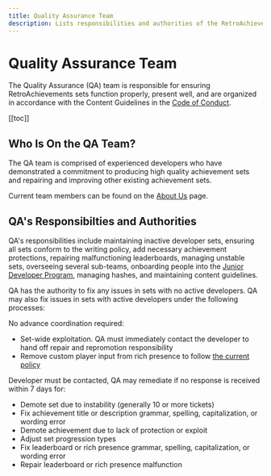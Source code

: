 ```yaml
---
title: Quality Assurance Team
description: Lists responsibilities and authorities of the RetroAchievements Quality Assurance Team.
---
```


# Quality Assurance Team

The Quality Assurance (QA) team is responsible for ensuring RetroAchievements sets function properly, present well, and are organized in accordance with the Content Guidelines in the [Code of Conduct](/guidelines/users/code-of-conduct.html).

[[toc]]

## Who Is On the QA Team?

The QA team is comprised of experienced developers who have demonstrated a commitment to producing high quality achievement sets and repairing and improving other existing achievement sets.

Current team members can be found on the [About Us](/general/about-us.html#quality-assurance-team) page.

## QA's Responsibilties and Authorities

QA's responsibilities include maintaining inactive developer sets, ensuring all sets conform to the writing policy, add necessary achievement protections, repairing malfunctioning leaderboards, managing unstable sets, overseeing several sub-teams, onboarding people into the [Junior Developer Program](/developer-docs/jr-dev-rules.html), managing hashes, and maintaining content guidelines.

QA has the authority to fix any issues in sets with no active developers.  QA may also fix issues in sets with active developers under the following processes:

No advance coordination required:
- Set-wide exploitation. QA must immediately contact the developer to hand off repair and repromotion responsibility
- Remove custom player input from rich presence to follow [the current policy](/developer-docs/rich-presence.html#rich-presence-custom-name-restriction)

Developer must be contacted, QA may remediate if no response is received within 7 days for:
- Demote set due to instability (generally 10 or more tickets)
- Fix achievement title or description grammar, spelling, capitalization, or wording error
- Demote achievement due to lack of protection or exploit
- Adjust set progression types
- Fix leaderboard or rich presence grammar, spelling, capitalization, or wording error
- Repair leaderboard or rich presence malfunction
